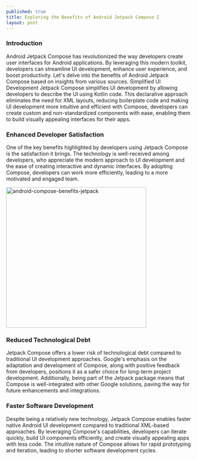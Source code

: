 ```yaml
---
published: true
title: Exploring the Benefits of Android Jetpack Compose I
layout: post
---
```


### Introduction 
Android Jetpack Compose has revolutionized the way developers create user interfaces for Android applications. By leveraging this modern toolkit, developers can streamline UI development, enhance user experience, and boost productivity. Let's delve into the benefits of Android Jetpack Compose based on insights from various sources.
Simplified UI Development
Jetpack Compose simplifies UI development by allowing developers to describe the UI using Kotlin code. This declarative approach eliminates the need for XML layouts, reducing boilerplate code and making UI development more intuitive and efficient with Compose, developers can create custom and non-standardized components with ease, enabling them to build visually appealing interfaces for their apps.

### Enhanced Developer Satisfaction
One of the key benefits highlighted by developers using Jetpack Compose is the satisfaction it brings. The technology is well-received among developers, who appreciate the modern approach to UI development and the ease of creating interactive and dynamic interfaces. By adopting Compose, developers can work more efficiently, leading to a more motivated and engaged team.

<img src="http://maikotrindade.github.io/public/img/android-compose-jetpack.jpeg" width="380" height="380" alt="android-compose-benefits-jetpack"/> 

### Reduced Technological Debt
Jetpack Compose offers a lower risk of technological debt compared to traditional UI development approaches. Google's emphasis on the adaptation and development of Compose, along with positive feedback from developers, positions it as a safer choice for long-term project development.
Additionally, being part of the Jetpack package means that Compose is well-integrated with other Google solutions, paving the way for future enhancements and integrations.

### Faster Software Development
Despite being a relatively new technology, Jetpack Compose enables faster native Android UI development compared to traditional XML-based approaches. By leveraging Compose's capabilities, developers can iterate quickly, build UI components efficiently, and create visually appealing apps with less code. The intuitive nature of Compose allows for rapid prototyping and iteration, leading to shorter software development cycles.
